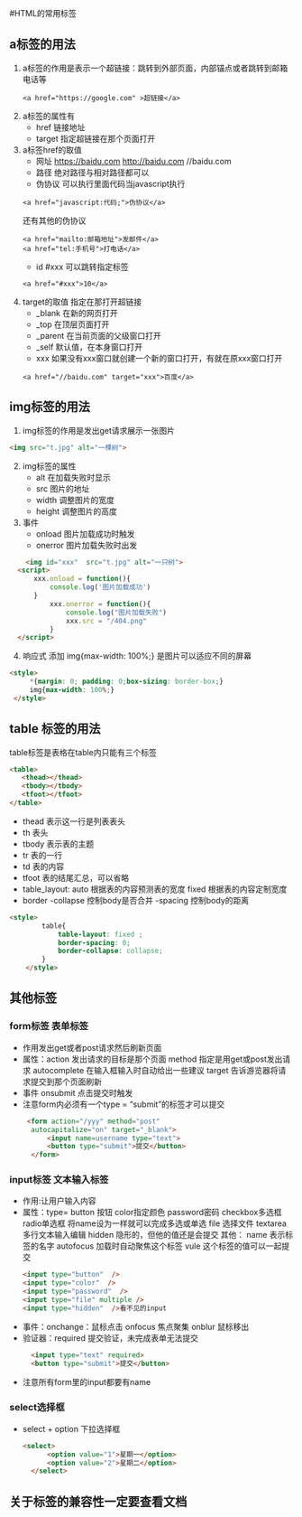 #HTML的常用标签
## a标签的用法
1. a标签的作用是表示一个超链接：跳转到外部页面，内部锚点或者跳转到邮箱电话等
   ```
   <a href="https://google.com" >超链接</a>
   ```
2. a标签的属性有
   * href 链接地址
   * target 指定超链接在那个页面打开
3. a标签href的取值
   * 网址 https://baidu.com http://baidu.com //baidu.com
   * 路径 绝对路径与相对路径都可以 
   * 伪协议 可以执行里面代码当javascript执行
   ```
   <a href="javascript:代码;">伪协议</a>
   ```
   还有其他的伪协议
    ```
   <a href="mailto:邮箱地址">发邮件</a>
   <a href="tel:手机号">打电话</a>
   ```
   * id #xxx 可以跳转指定标签
   ```
   <a href="#xxx">10</a>
   ```
4. target的取值 指定在那打开超链接
   * _blank 在新的网页打开
   * _top 在顶层页面打开
   * _parent 在当前页面的父级窗口打开
   * _self 默认值，在本身窗口打开
   * xxx 如果没有xxx窗口就创建一个新的窗口打开，有就在原xxx窗口打开
   ```
   <a href="//baidu.com" target="xxx">百度</a>
    ```
## img标签的用法
1. img标签的作用是发出get请求展示一张图片
  ```html
  <img src="t.jpg" alt="一棵树">
  ```
     
2. img标签的属性
   * alt 在加载失败时显示
   * src 图片的地址
   * width 调整图片的宽度
   * height 调整图片的高度
3. 事件
   * onload 图片加载成功时触发
   * onerror 图片加载失败时出发
  ```html
      <img id="xxx"  src="t.jpg" alt="一只树">
    <script>
        xxx.onload = function(){
            console.log('图片加载成功')
        }
            xxx.onerror = function(){
                console.log("图片加载失败")
                xxx.src = "/404.png"
            }
    </script>
  ```   
  4. 响应式 添加 img{max-width: 100%;} 是图片可以适应不同的屏幕
   ```html
   <style>
        *{margin: 0; padding: 0;box-sizing: border-box;}
        img{max-width: 100%;}
    </style>
   ```
## table 标签的用法
table标签是表格在table内只能有三个标签
 ```html
<table>
    <thead></thead>
    <tbody></tbody>
    <tfoot></tfoot>
</table>
```   
* thead 表示这一行是列表表头
* th 表头
* tbody 表示表的主题
* tr 表的一行
* td 表的内容
* tfoot 表的结尾汇总，可以省略
* table_layout: auto 根据表的内容预测表的宽度
                fixed 根据表的内容定制宽度
* border -collapse 控制body是否合并
         -spacing 控制body的距离   
```html
<style>
        table{
            table-layout: fixed ;
            border-spacing: 0;
            border-collapse: collapse;
        }      
    </style>
```
## 其他标签
### form标签 表单标签
* 作用发出get或者post请求然后刷新页面
* 属性：action 发出请求的目标是那个页面
        method 指定是用get或post发出请求
        autocomplete 在输入框输入时自动给出一些建议
        target 告诉游览器将请求提交到那个页面刷新
* 事件 onsubmit 点击提交时触发
* 注意form内必须有一个type = “submit”的标签才可以提交
  ```html
   <form action="/yyy" method="post" 
    autocapitalize="on" target="_blank">
        <input name=username type="text">
        <button type="submit">提交</button>
    </form>
  ```
### input标签 文本输入标签
  * 作用:让用户输入内容
  * 属性：type= button 按钮 color指定颜色 password密码
                checkbox多选框 radio单选框 将name设为一样就可以完成多选或单选
                file 选择文件 textarea 多行文本输入编辑
                hidden 隐形的，但他的值还是会提交
          其他： name 表示标签的名字
                autofocus 加载时自动聚焦这个标签
                vule 这个标签的值可以一起提交
    ```html
    <input type="button"  />
    <input type="color"  />
    <input type="password"  />
    <input type="file" multiple />
    <input type="hidden"  />看不见的input
    ```
* 事件：onchange：鼠标点击 onfocus 焦点聚集 onblur 鼠标移出
* 验证器：required 提交验证，未完成表单无法提交
  ```html
    <input type="text" required> 
    <button type="submit">提交</button>
   ```
* 注意所有form里的input都要有name
  
### select选择框
* select + option 下拉选择框
  ```html
  <select>
        <option value="1">星期一</option>
        <option value="2">星期二</option>
    </select>
  ```

## 关于标签的兼容性一定要查看文档